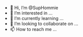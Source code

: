 - 👋 Hi, I’m @SupHommie
- 👀 I’m interested in ...
- 🌱 I’m currently learning ...
- 💞️ I’m looking to collaborate on ...
- 📫 How to reach me ...

<!---
SupHommie/SupHommie is a ✨ special ✨ repository because its `README.md` (this file) appears on your GitHub profile.
You can click the Preview link to take a look at your changes.
--->
